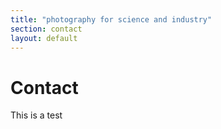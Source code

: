 ```yaml
---
title: "photography for science and industry"
section: contact
layout: default
---
```


Contact
======================

This is a test